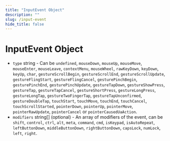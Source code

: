 ```yaml
---
title: "InputEvent Object"
description: ""
slug: /input-event
hide_title: false
---
```


# InputEvent Object

* `type` string - Can be `undefined`, `mouseDown`, `mouseUp`, `mouseMove`,
  `mouseEnter`, `mouseLeave`, `contextMenu`, `mouseWheel`, `rawKeyDown`,
  `keyDown`, `keyUp`, `char`, `gestureScrollBegin`, `gestureScrollEnd`,
  `gestureScrollUpdate`, `gestureFlingStart`, `gestureFlingCancel`,
  `gesturePinchBegin`, `gesturePinchEnd`, `gesturePinchUpdate`,
  `gestureTapDown`, `gestureShowPress`, `gestureTap`, `gestureTapCancel`,
  `gestureShortPress`, `gestureLongPress`, `gestureLongTap`,
  `gestureTwoFingerTap`, `gestureTapUnconfirmed`, `gestureDoubleTap`,
  `touchStart`, `touchMove`, `touchEnd`, `touchCancel`, `touchScrollStarted`,
  `pointerDown`, `pointerUp`, `pointerMove`, `pointerRawUpdate`,
  `pointerCancel` or `pointerCausedUaAction`.
* `modifiers` string[] (optional) - An array of modifiers of the event, can
  be `shift`, `control`, `ctrl`, `alt`, `meta`, `command`, `cmd`, `isKeypad`,
  `isAutoRepeat`, `leftButtonDown`, `middleButtonDown`, `rightButtonDown`,
  `capsLock`, `numLock`, `left`, `right`.
